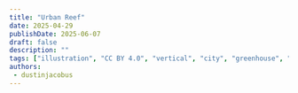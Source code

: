 ```yaml
---
title: "Urban Reef"
date: 2025-04-29
publishDate: 2025-06-07
draft: false
description: ""
tags: ["illustration", "CC BY 4.0", "vertical", "city", "greenhouse", "winter", "robots", "water", "wind turbine", "people"]
authors:
 - dustinjacobus
---
```

